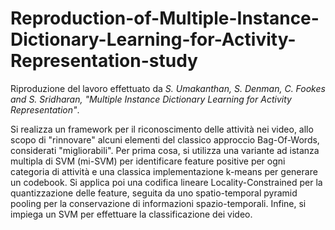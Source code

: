 # Reproduction-of-Multiple-Instance-Dictionary-Learning-for-Activity-Representation-study

Riproduzione del lavoro effettuato da *S. Umakanthan, S. Denman, C. Fookes and S. Sridharan, "Multiple Instance Dictionary Learning for Activity
Representation"*.

Si realizza un framework per il riconoscimento delle attività nei video, allo scopo di "rinnovare" alcuni elementi del classico approccio Bag-Of-Words, considerati "migliorabili".
Per prima cosa, si utilizza una variante ad istanza multipla di SVM (mi-SVM) per identificare feature positive per ogni categoria di attività e una classica implementazione k-means per generare un codebook.
Si applica poi una codifica lineare Locality-Constrained per la quantizzazione delle feature, seguita da uno spatio-temporal pyramid pooling per la conservazione di informazioni spazio-temporali.
Infine, si impiega un SVM per effettuare la classificazione dei video.
